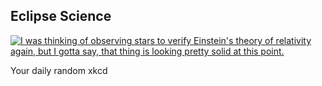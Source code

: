 ## Eclipse Science
[![I was thinking of observing stars to verify Einstein's theory of relativity again, but I gotta say, that thing is looking pretty solid at this point.](https://imgs.xkcd.com/comics/eclipse_science.png)](https://xkcd.com/1877/ "I was thinking of observing stars to verify Einstein's theory of relativity again, but I gotta say, that thing is looking pretty solid at this point.")

Your daily random xkcd
